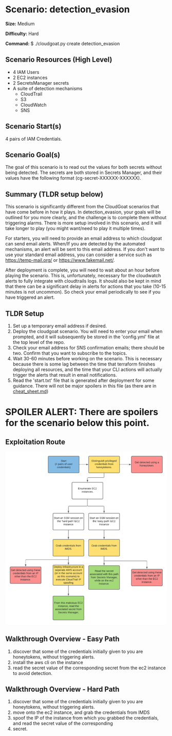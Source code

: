 # Scenario: detection_evasion

**Size:**  Medium

**Difficulty:** Hard

**Command:** $ ./cloudgoat.py create detection_evasion

## Scenario Resources (High Level)

- 4 IAM Users
- 2 EC2 instances
- 2 SecretsManager secrets
- A suite of detection mechanisms
  - CloudTrail
  - S3
  - CloudWatch
  - SNS

## Scenario Start(s)

4 pairs of IAM Credentials.

## Scenario Goal(s)

The goal of this scenario is to read out the values for both secrets without being detected. The secrets are both stored
in Secrets Manager, and their values have the following format (cg-secret-XXXXXX-XXXXXX).

## Summary (TLDR setup below)

This scenario is significantly different from the CloudGoat scenarios that have come before in how it plays.
In detection_evasion, your goals will be outlined for you more clearly, and the challenge is to complete them without
triggering alarms. There is more setup involved in this scenario, and it will take longer to play (you might want/need
to play it multiple times).

For starters, you will need to provide an email address to which cloudgoat can send email alerts. When/If you are
detected by the automated mechanisms, an alert will be sent to this email address. If you don't want to use your
standard email address, you can consider a service such as https://temp-mail.org/ or https://www.fakemail.net/.

After deployment is complete, you will need to wait about an hour before playing the scenario. This is, unfortunately,
necessary for the cloudwatch alerts to fully integrate with cloudtrails logs. It should also be kept in mind that there
can be a significant delay in alerts for actions that you take (10-15 minutes is not uncommon). So check your email
periodically to see if you have triggered an alert.

## TLDR Setup

1. Set up a temporary email address if desired.
2. Deploy the cloudgoat scenario. You will need to enter your email when prompted, and it will subsequently be stored
   in the 'config.yml' file at the top level of the repo.
3. Check your email address for SNS confirmation emails; there should be two. Confirm that you want to subscribe to the
   topics.
4. Wait 30-60 minutes before working on the scenario. This is necessary because there is some lag between the time that
   terraform finishes deploying all resources, and the time that your CLI actions will actually trigger the alerts that
   result in email notifications.
5. Read the 'start.txt' file that is generated after deployment for some guidance. There will not be major spoilers in
   this file (as there are in [cheat_sheet.md](cheat_sheet.md))

# **SPOILER ALERT:** There are spoilers for the scenario below this point.

## Exploitation Route

![Scenario Route(s)](./detection_evasion_exploitation_route.png)

## Walkthrough Overview - Easy Path

1. discover that some of the credentials initially given to you are honeytokens, without triggering alerts.
2. install the aws cli on the instance
3. read the secret value of the corresponding secret from the ec2 instance to avoid detection.

## Walkthrough Overview - Hard Path

1. discover that some of the credentials initially given to you are honeytokens, without triggering alerts.
2. move onto the ec2 instance, and grab the credentials from IMDS
3. spoof the IP of the instance from which you grabbed the credentials, and read the secret value of the corresponding
4. secret.
